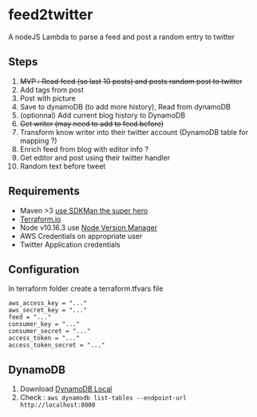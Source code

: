 # feed2twitter

A nodeJS Lambda to parse a feed and post a random entry to twitter

## Steps

1. ~~MVP : Read feed (so last 10 posts) and posts random post to twitter~~
2. Add tags from post
3. Post with picture 
4. Save to dynamoDB (to add more history), Read from dynamoDB
5. (optionnal) Add current blog history to DynamoDB
6. ~~Get writer (may need to add to feed before)~~
7. Transform know writer into their twitter account (DynamoDB table for mapping ?)
8. Enrich feed from blog with editor info ?
9. Get editor and post using their twitter handler
10. Random text before tweet 

## Requirements

* Maven >3 [use SDKMan the super hero](https://sdkman.io/)
* [Terraform.io](https://www.terraform.io/)
* Node v10.16.3 use [Node Version Manager](https://github.com/nvm-sh/nvm)
* AWS Credentials on appropriate user
* Twitter Application credentials 

## Configuration

In terraform folder create a terraform.tfvars file 

    aws_access_key = "..."  
    aws_secret_key = "..."  
    feed = "..."  
    consumer_key = "..."  
    consumer_secret = "..."  
    access_token = "..."  
    access_token_secret = "..."
    
## DynamoDB

1. Download [DynamoDB Local](https://docs.aws.amazon.com/en_pv/amazondynamodb/latest/developerguide/DynamoDBLocal.html)
2. Check : `aws dynamodb list-tables --endpoint-url http://localhost:8000`
